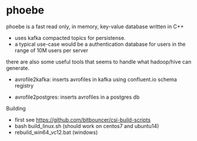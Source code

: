 # phoebe 
phoebe is a fast read only, in memory, key-value database written in C++

- uses kafka compacted topics for persistense.
- a typical use-case would be a authentication database for users in the range of 10M users per server

there are also some useful tools that seems to handle what hadoop/hive can generate.

- avrofile2kafka: inserts avrofiles in kafka using confluent.io schema registry    

- avrofile2postgres: inserts avrofiles in a postgres db
 



Building 
- first see https://github.com/bitbouncer/csi-build-scripts
- bash build_linux.sh (should work on centos7 and ubuntu14)
- rebuild_win64_vc12.bat (windows)

